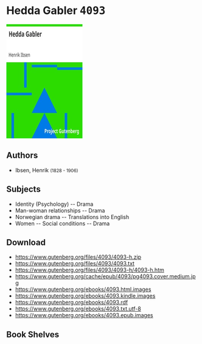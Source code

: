 # Hedda Gabler <kbd>4093</kbd>

![](./cover.medium.jpg "")

## Authors


 - Ibsen, Henrik <small>(1828 - 1906)</small>

## Subjects


 - Identity (Psychology) -- Drama
 - Man-woman relationships -- Drama
 - Norwegian drama -- Translations into English
 - Women -- Social conditions -- Drama

## Download


 - https://www.gutenberg.org/files/4093/4093-h.zip
 - https://www.gutenberg.org/files/4093/4093.txt
 - https://www.gutenberg.org/files/4093/4093-h/4093-h.htm
 - https://www.gutenberg.org/cache/epub/4093/pg4093.cover.medium.jpg
 - https://www.gutenberg.org/ebooks/4093.html.images
 - https://www.gutenberg.org/ebooks/4093.kindle.images
 - https://www.gutenberg.org/ebooks/4093.rdf
 - https://www.gutenberg.org/ebooks/4093.txt.utf-8
 - https://www.gutenberg.org/ebooks/4093.epub.images

## Book Shelves


